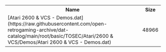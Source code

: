 <table>
<tr><th>Name</th><th>Size</th></tr>
<tr><td>[Atari 2600 & VCS - Demos.dat](https://raw.githubusercontent.com/open-retrogaming-archive/dat-catalog/main/root/basic/TOSEC/Atari/2600 & VCS/Demos/Atari 2600 & VCS - Demos.dat)</td><td>48966</td></tr>
</table>
